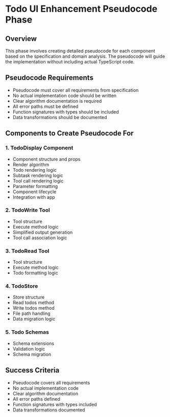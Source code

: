 # Todo UI Enhancement Pseudocode Phase

## Overview

This phase involves creating detailed pseudocode for each component based on the specification and domain analysis. The pseudocode will guide the implementation without including actual TypeScript code.

## Pseudocode Requirements

- Pseudocode must cover all requirements from specification
- No actual implementation code should be written
- Clear algorithm documentation is required
- All error paths must be defined
- Function signatures with types should be included
- Data transformations should be documented

## Components to Create Pseudocode For

### 1. TodoDisplay Component
- Component structure and props
- Render algorithm
- Todo rendering logic
- Subtask rendering logic
- Tool call rendering logic
- Parameter formatting
- Component lifecycle
- Integration with app

### 2. TodoWrite Tool
- Tool structure
- Execute method logic
- Simplified output generation
- Tool call association logic

### 3. TodoRead Tool
- Tool structure
- Execute method logic
- Todo formatting logic

### 4. TodoStore
- Store structure
- Read todos method
- Write todos method
- File path handling
- Data migration logic

### 5. Todo Schemas
- Schema extensions
- Validation logic
- Schema migration

## Success Criteria

- Pseudocode covers all requirements
- No actual implementation code
- Clear algorithm documentation
- All error paths defined
- Function signatures with types included
- Data transformations documented